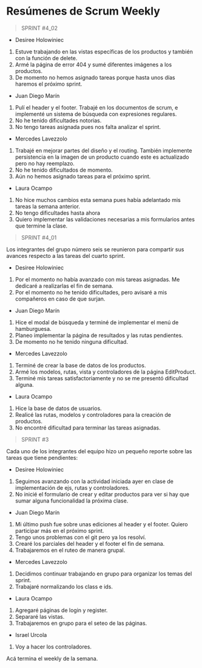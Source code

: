 # Resúmenes de Scrum Weekly

>SPRINT #4_02

- Desiree Holowiniec 

1. Estuve trabajando en las vistas específicas de los productos y también con la función de delete.                 
2. Armé la página de error 404 y sumé diferentes imágenes a los productos. 
3. De momento no hemos asignado tareas porque hasta unos días haremos el próximo sprint.

- Juan Diego Marín                                   
1. Pulí el header y el footer. Trabajé en los documentos de scrum, e implementé un sistema de búsqueda con expresiones regulares. 
2. No he tenido dificultades notorias. 
3. No tengo tareas asignada pues nos falta analizar el sprint.            

- Mercedes Lavezzolo 

1. Trabajé en mejorar partes del diseño y el routing. También implemente persistencia en la imagen de un producto cuando este es actualizado pero no hay reemplazo. 
2. No he tenido dificultados de momento.
3. Aún no hemos asignado tareas para el próximo sprint. 

- Laura Ocampo

1. No hice muchos cambios esta semana pues había adelantado mis tareas la semana anterior. 
2. No tengo dificultades hasta ahora 
3. Quiero implementar las validaciones necesarias a mis formularios antes que termine la clase. 

>SPRINT #4_01

Los integrantes del grupo número seis se reunieron para compartir sus avances respecto a las tareas del cuarto sprint.

- Desiree Holowiniec

1. Por el momento no había avanzado con mis tareas asignadas. Me dedicaré a realizarlas el fin de semana.
2. Por el momento no he tenido dificultades, pero avisaré a mis compañeros en caso de que surjan.

- Juan Diego Marín
1. Hice el modal de búsqueda y terminé de implementar el menú de hamburguesa.
2. Planeo implementar la página de resultados y las rutas pendientes. 
3. De momento no he tenido ninguna dificultad.

- Mercedes Lavezzolo 

1. Terminé de crear la base de datos de los productos. 
2. Armé los modelos, rutas, vista y controladores de la página EditProduct.
3. Terminé mis tareas satisfactoriamente y no se me presentó dificultad alguna.

- Laura Ocampo 

1. Hice la base de datos de usuarios. 
2. Realicé las rutas, modelos y controladores para la creación de productos. 
3. No encontré dificultad para terminar las tareas asignadas.

>SPRINT #3

Cada uno de los integrantes del equipo hizo un pequeño reporte sobre las tareas que tiene pendientes:

- Desiree Holowiniec

1. Seguimos avanzando con la actividad iniciada ayer en clase de implementación de ejs, rutas y controladores.
2. No inicié el formulario de crear y editar productos para ver si hay que sumar alguna funcionalidad la próxima clase.

- Juan Diego Marín

1. Mi último push fue sobre unas ediciones al header y el footer. Quiero participar más en el próximo sprint.
2. Tengo unos problemas con el git pero ya los resolví. 
3. Crearé los parciales del header y el footer el fin de semana.
4. Trabajaremos en el ruteo de manera grupal.

- Mercedes Lavezzolo

1. Decidimos continuar trabajando en grupo para organizar los temas del sprint.
2. Trabajaré normalizando los class e ids.

- Laura Ocampo

1. Agregaré páginas de login y register. 
2. Separaré las vistas.
3. Trabajaremos en grupo para el seteo de las páginas.

- Israel Urcola

1. Voy a hacer los controladores.

Acá termina el weekly de la semana.